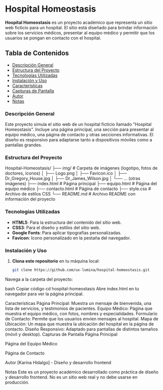 # Hospital Homeostasis

**Hospital Homeostasis** es un proyecto académico que representa un sitio web ficticio para un hospital. El sitio está diseñado para brindar información sobre los servicios médicos, presentar al equipo médico y permitir que los usuarios se pongan en contacto con el hospital.

## Tabla de Contenidos
- [Descripción General](#descripción-general)
- [Estructura del Proyecto](#estructura-del-proyecto)
- [Tecnologías Utilizadas](#tecnologías-utilizadas)
- [Instalación y Uso](#instalación-y-uso)
- [Características](#características)
- [Capturas de Pantalla](#capturas-de-pantalla)
- [Autor](#autor)
- [Notas](#notas)

### Descripción General

Este proyecto simula el sitio web de un hospital ficticio llamado "Hospital Homeostasis". Incluye una página principal, una sección para presentar al equipo médico, una página de contacto y otras secciones informativas. El diseño es responsivo para adaptarse tanto a dispositivos móviles como a pantallas grandes.

### Estructura del Proyecto

Hospital-Homeostasis/ ├── img/ # Carpeta de imágenes (logotipo, fotos de doctores, íconos) │ ├── Logo.png │ ├── Favicon.ico │ ├── Dr_Gregory_House.jpg │ ├── Dr_James_Wilson.jpg │ └── ... (otras imágenes) ├── index.html # Página principal ├── equipo.html # Página del equipo médico ├── contacto.html # Página de contacto ├── style.css # Archivo de estilos CSS └── README.md # Archivo README con información del proyecto


### Tecnologías Utilizadas

- **HTML5**: Para la estructura del contenido del sitio web.
- **CSS3**: Para el diseño y estilos del sitio web.
- **Google Fonts**: Para aplicar tipografías personalizadas.
- **Favicon**: Icono personalizado en la pestaña del navegador.

### Instalación y Uso

1. **Clona este repositorio** en tu máquina local:
   ```bash
   git clone https://github.com/ux-lumina/hospital-homeostasis.git

Navega a la carpeta del proyecto:

bash
Copiar código
cd hospital-homeostasis
Abre index.html en tu navegador para ver la página principal.

Características
Página Principal: Muestra un mensaje de bienvenida, una lista de servicios, y testimonios de pacientes.
Equipo Médico: Página que muestra el equipo médico, con fotos, nombres y especialidades.
Formulario de Contacto: Permite que los usuarios envíen mensajes al hospital.
Mapa de Ubicación: Un mapa que muestra la ubicación del hospital en la página de contacto.
Diseño Responsivo: Adaptado para pantallas de distintos tamaños (móvil y desktop).
Capturas de Pantalla
Página Principal

Página del Equipo Médico

Página de Contacto

Autor
[Karina Hidalgo] - Diseño y desarrollo frontend

Notas
Este es un proyecto académico desarrollado como práctica de diseño y desarrollo frontend. No es un sitio web real y no debe usarse en producción.